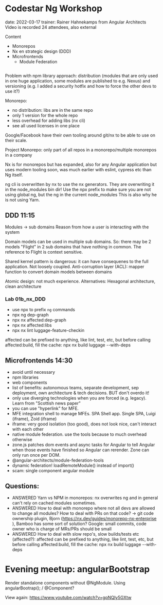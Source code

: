 # Codestar Ng Workshop

date: 2022-03-17
trainer: Rainer Hahnekamps from Angular Architects
Video is recorded
24 attendees, also external

Content

- Monorepos
- Nx en strategic design (DDD)
- Microfrontends
    - Module Federation

## 

Problem with npm library approach: 
distribution (modules that are only used in one huge application, some modules are published to e.g. Nexus) 
and versioning (e.g. I added a security hotfix and how to force the other devs to use it?)

Monorepo: 
 - no distribution: libs are in the same repo
 - only 1 version for the whole repo
 - less overhead for adding libs (nx cli)
 - see all used licenses in one place

Google/Facebook have their own tooling around git/nx to be able to use on their scale.

Project Monorepo: only part of all repos in a monorepo/multiple monorepos in a company

Nx is for monorepos but has expanded, also for any Angular application but uses modern tooling soon, was much earlier with eslint, cypress etc than Ng itself.

ng cli is overwritten by nx to use the nx generators. They are overwriting it in the node_modules bin dir!
Use the npx prefix to make sure you are not using global ng, but the ng in the current node_modules
This is also why he is not using Yarn.

## DDD 11:15

Modules -> sub domains
Reason from how a user is interacting with the system

Domain models can be used in multiple sub domains. So: there may be 2 models "Flight" in 2 sub domains that have nothing in common. The reference to Flight is context sensitive.

Shared kernel pattern is dangerous: it can have consequenes to the full application. Not loosely coupled.
Anti-corruption layer (ACL): mapper function to convert domain models between domains

Atomic design: not much experience.
Alternatives: Hexagonal architecture, clean architecture

### Lab 01b_nx_DDD

- use npx to prefix `ng` commands
- npx ng dep-graph
- npx nx affected:dep-graph 
- npx nx affected:libs
- npx nx lint luggage-feature-checkin

affected can be prefixed to anything, like lint, test, etc, but before calling affected:build, fill the cache: npx nx build luggage --with-deps

## Microfrontends 14:30

- avoid until necessary
- npm libraries
- web components
- list of benefits: autonomous teams, separate development, sep deployment, own architecture & tech decisions. BUT don't overdo it!
- only use diverging technologies when you are forced (e.g. legacy). Learn from "Scottish news paper"
- you can use "hyperlink" for MFE.
- MFE integration shell to manage MFEs. SPA Shell app. Single SPA, Luigi  (iframe), Zoid (iframe)
- iframe: very good isolation (too good), does not look nice, can't interact with each other
- native module federation. use the tools because to much overhead otherwise
- zone.js patches dom events and async tasks for Angular to tell Angular when those events have finished so Angular can rerender. Zone can only run once per DOM.
- @angular-architects/module-federation-tools
- dynamic federation! loadRemoteModule() instead of import()
- scam: single component angular module

## Questions:

- ANSWERED Yarn vs NPM in monorepos: nx overwrites ng and in general can't rely on cached modules sometimes.
- ANSWERED How to deal with monorepo where not all devs are allowed to change all modules? How to deal with PRs on that code? -> git code ownership plugin, Bjorn (https://nx.dev/guides/monorepo-nx-enterprise
), Bamboo has some sort of solution? Google: small commits, code owner who is charge of MRs/PRs should be small
- ANSWERED How to deal with slow repo's, slow builds/tests etc (affected?): affected can be prefixed to anything, like lint, test, etc, but before calling affected:build, fill the cache: npx nx build luggage --with-deps

# Evening meetup: angularBootstrap

Render standalone components without @NgModule. Using angularBootrap(); / @Component?

View again: https://www.youtube.com/watch?v=gpNQIy5GXtw
